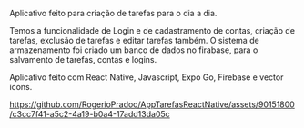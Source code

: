 Aplicativo feito para criação de tarefas para o dia a dia.

Temos a funcionalidade de Login e de cadastramento de contas, criação de tarefas, exclusão de tarefas e editar tarefas também.
O sistema de armazenamento foi criado um banco de dados no firabase, para o salvamento de tarefas, contas e logins.

Aplicativo feito com React Native, Javascript, Expo Go, Firebase e vector icons. 

https://github.com/RogerioPradoo/AppTarefasReactNative/assets/90151800/c3cc7f41-a5c2-4a19-b0a4-17add13da05c

